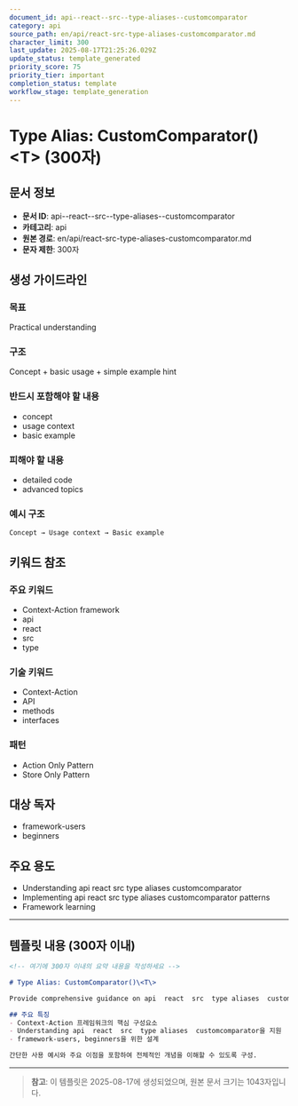 ```yaml
---
document_id: api--react--src--type-aliases--customcomparator
category: api
source_path: en/api/react-src-type-aliases-customcomparator.md
character_limit: 300
last_update: 2025-08-17T21:25:26.029Z
update_status: template_generated
priority_score: 75
priority_tier: important
completion_status: template
workflow_stage: template_generation
---
```


# Type Alias: CustomComparator()\<T\> (300자)

## 문서 정보
- **문서 ID**: api--react--src--type-aliases--customcomparator
- **카테고리**: api
- **원본 경로**: en/api/react-src-type-aliases-customcomparator.md
- **문자 제한**: 300자

## 생성 가이드라인

### 목표
Practical understanding

### 구조
Concept + basic usage + simple example hint

### 반드시 포함해야 할 내용
- concept
- usage context
- basic example

### 피해야 할 내용  
- detailed code
- advanced topics

### 예시 구조
```
Concept → Usage context → Basic example
```

## 키워드 참조

### 주요 키워드
- Context-Action framework
- api
- react
- src
- type

### 기술 키워드
- Context-Action
- API
- methods
- interfaces

### 패턴
- Action Only Pattern
- Store Only Pattern

## 대상 독자
- framework-users
- beginners

## 주요 용도
- Understanding api  react  src  type aliases  customcomparator
- Implementing api  react  src  type aliases  customcomparator patterns
- Framework learning

---

## 템플릿 내용 (300자 이내)

```markdown
<!-- 여기에 300자 이내의 요약 내용을 작성하세요 -->

# Type Alias: CustomComparator()\<T\>

Provide comprehensive guidance on api  react  src  type aliases  customcomparator

## 주요 특징
- Context-Action 프레임워크의 핵심 구성요소
- Understanding api  react  src  type aliases  customcomparator을 지원
- framework-users, beginners을 위한 설계

간단한 사용 예시와 주요 이점을 포함하여 전체적인 개념을 이해할 수 있도록 구성.
```

---

> **참고**: 이 템플릿은 2025-08-17에 생성되었으며, 
> 원본 문서 크기는 1043자입니다.
